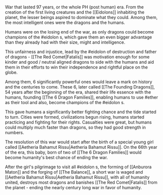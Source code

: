 War that lasted 97 years, or the whole PH (post human) era. From the creation of the first living creatures and the [[Eidolons]] inhabiting the planet, the lesser beings aspired to dominate what they could. Among them, the most intelligent ones were the dragons and the humans.

Humans were on the losing end of the war, as only dragons could become champions of the #eidolon s, which gave them an even bigger advantage than they already had with their size, might and intelligence.

This unfairness and injustice, lead by the #eidolon  of destruction and father of dragons - [[The Red Comet|Fatalis]] was motivation enough for some kinder and good / neutral aligned dragons to side with the humans and aid them in their efforts to win their independence and rightful place on the globe.

Among them, 6 significantly powerful ones would leave a mark on history and the centuries to come. These 6, later called [[The Founding Dragons]], 54 years after the beginning of the era, shared their life essence with the humans, founding [[The 6 Dragon Families]], enabling humans to use #ether as their tool and also, become champions of the #eidolon s.

This gave humans a significantly better fighting chance and the tide started to turn. Cities were formed, civilizations begun rising, humans started practicing and fighting for their rights. Casualties were great, but humans could multiply much faster than dragons, so they had good strength in numbers.

The resolution of this war would start after the birth of a special young girl called [[Aetheria Bahamut Rissu|Aetheria Bahamut Rissu]]. On the 66th year of the era, this baby, born of two of [[The 6 Dragon Families]] would become humanity's best chance of ending the war.

After the girl's pilgrimage to visit all #eidolon s, the forming of [[Anburora Maton]] and the forging of [[The Balance]], a short war is waged and [[Aetheria Bahamut Rissu|Aetheria Bahamut Rissu]], with all of humanity united, destroys most dragons and banishes [[The Red Comet|Fatalis]] from the planet - ending the nearly century long war in favor of humanity.